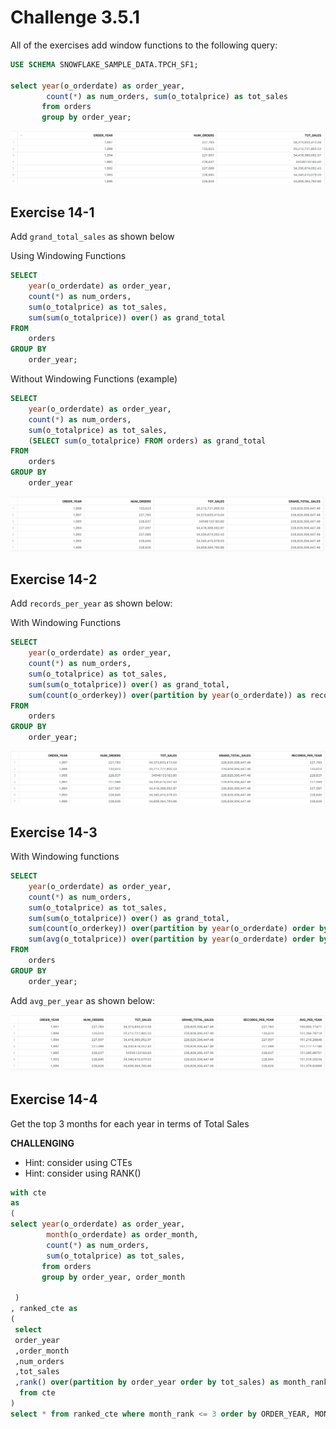 # Challenge 3.5.1

All of the exercises add window functions to the following query:

```sql
USE SCHEMA SNOWFLAKE_SAMPLE_DATA.TPCH_SF1;

select year(o_orderdate) as order_year,
        count(*) as num_orders, sum(o_totalprice) as tot_sales
       from orders
       group by order_year;
```

![image-20231027205632461](../images/image-20231027205632461.png)

## Exercise 14-1

Add `grand_total_sales` as shown below

Using Windowing Functions

```sql
SELECT 
    year(o_orderdate) as order_year,
    count(*) as num_orders, 
    sum(o_totalprice) as tot_sales,
    sum(sum(o_totalprice)) over() as grand_total
FROM 
    orders
GROUP BY 
    order_year;
```

Without Windowing Functions (example)

```sql
SELECT 
    year(o_orderdate) as order_year,
    count(*) as num_orders, 
    sum(o_totalprice) as tot_sales,
    (SELECT sum(o_totalprice) FROM orders) as grand_total
FROM 
    orders
GROUP BY 
    order_year
```



![image-20231027205608387](../images/image-20231027205608387.png)

## Exercise 14-2

Add `records_per_year` as shown below:

With Windowing Functions

```sql
SELECT 
    year(o_orderdate) as order_year,
    count(*) as num_orders, 
    sum(o_totalprice) as tot_sales,
    sum(sum(o_totalprice)) over() as grand_total,
    sum(count(o_orderkey)) over(partition by year(o_orderdate)) as records_per_year
FROM 
    orders
GROUP BY 
    order_year;
```





![image-20231027205938054](../images/image-20231027205938054.png)

## Exercise 14-3

With Windowing functions 

```sql
SELECT 
    year(o_orderdate) as order_year,
    count(*) as num_orders, 
    sum(o_totalprice) as tot_sales,
    sum(sum(o_totalprice)) over() as grand_total,
    sum(count(o_orderkey)) over(partition by year(o_orderdate) order by order_year) as records_per_year,
    sum(avg(o_totalprice)) over(partition by year(o_orderdate) order by order_year) as avg_per_year
FROM 
    orders
GROUP BY 
    order_year;
```



Add `avg_per_year` as shown below:

![image-20231027210053462](../images/image-20231027210053462.png)

## Exercise 14-4

Get the top 3 months for each year in terms of Total Sales

**CHALLENGING**

* Hint: consider using CTEs
* Hint: consider using RANK()

```sql
with cte
as
(
select year(o_orderdate) as order_year,
        month(o_orderdate) as order_month,
        count(*) as num_orders, 
        sum(o_totalprice) as tot_sales,
       from orders
       group by order_year, order_month
    
 )
, ranked_cte as
(
 select 
 order_year
 ,order_month
 ,num_orders
 ,tot_sales
 ,rank() over(partition by order_year order by tot_sales) as month_rank
  from cte
)
select * from ranked_cte where month_rank <= 3 order by ORDER_YEAR, MONTH_RANK;
    
```

